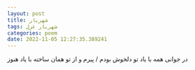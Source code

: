 ```yaml
---
layout: post
title: شهریار
tags: شهریار غزل
categories: poem
date: 2022-11-05 12:27:35.389241
---
```


در جوانی همه با یاد تو دلخوش بودم / پیرم و از تو همان ساخته با یاد هنوز